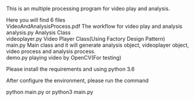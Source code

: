 This is an multiple processing program for video play and analysis.

Here you will find 6 files  
VideoAndAnalysisProcess.pdf The workflow for video play and analysis  
analysis.py  Analysis Class  
videoplayer.py  Video Player Class(Using Factory Design Pattern)  
main.py  Main class and it will generate analysis object, videoplayer object, video process and analysis process.  
demo.py  playing video by OpenCV(For testing)  
  
Please install the requirements and using python 3.6  

After configure the environment, please run the command

python main.py
or
python3 main.py
